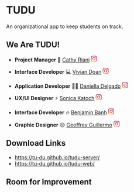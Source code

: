 # TUDU
An organizational app to keep students on track.

## We Are TUDU!

- __Project Manager__ 💸 [Cathy Riani](https://github.com/cathyriani) [![alt text][image]][hyperlink]

  [hyperlink]: https://www.instagram.com/cathyriani/
  [image]: https://raw.githubusercontent.com/juneate/classroom-collab/master/img/instagram.png

- __Interface Developer__ 💻 [Vivian Doan](https://github.com/viviandoan) [![alt text][image2]][hyperlink2]

  [hyperlink2]: https://www.instagram.com/vivdoan/
  [image2]: https://raw.githubusercontent.com/juneate/classroom-collab/master/img/instagram.png

- __Application Developer__ 💃🏻 [Daniella Delgado](https://github.com/danidel92) [![alt text][image1]][hyperlink1]

[hyperlink1]: https://www.instagram.com/daniellandelgado/
[image1]: https://raw.githubusercontent.com/juneate/classroom-collab/master/img/instagram.png

- __UX/UI Designer__ ⚡ [Sonica Katoch](https://github.com/sawnkat) [![alt text][image1]][hyperlink1]

[hyperlink1]: https://www.instagram.com/sawnkat/
[image1]: https://raw.githubusercontent.com/juneate/classroom-collab/master/img/instagram.png


- __Interface Developer__ 🔥 [Benjamin Banh](https://github.com/benjaminbanh) [![alt text][image1]][hyperlink1]

[hyperlink1]: https://www.instagram.com/benjaminbanh/
[image1]: https://raw.githubusercontent.com/juneate/classroom-collab/master/img/instagram.png

- __Graphic Designer__ 😑 [Geoffrey Guillermo](https://github.com/geoffreyian) [![alt text][image1]][hyperlink1]

[hyperlink1]: https://www.instagram.com/shutupdeborah/
[image1]: https://raw.githubusercontent.com/juneate/classroom-collab/master/img/instagram.png

## Download Links

- https://tu-du.github.io/tudu-server/
- https://tu-du.github.io/tudu-web/ 

## Room for Improvement




